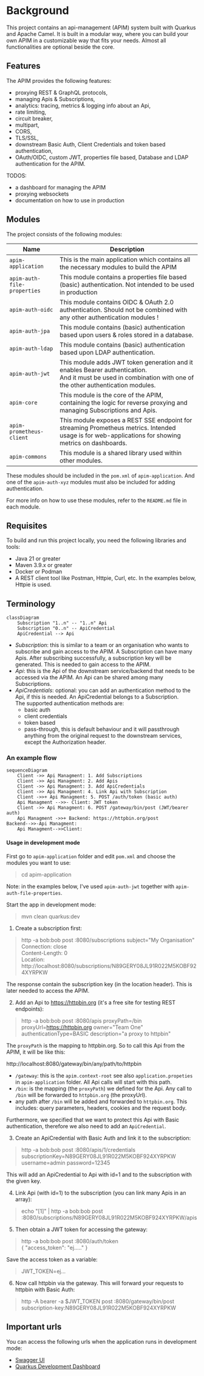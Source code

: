 # Background

This project contains an api-management (APIM) system built with Quarkus and Apache Camel. It is built in a modular way,
where you can build your own APIM in a customizable way that fits your needs. Almost all functionalities are optional beside
the core.

## Features

The APIM provides the following features:

- proxying REST & GraphQL protocols,
- managing Apis & Subscriptions,
- analytics: tracing, metrics & logging info about an Api,
- rate limiting,
- circuit breaker,
- multipart,
- CORS,
- TLS/SSL,
- downstream Basic Auth, Client Credentials and token based authentication,
- OAuth/OIDC, custom JWT, properties file based, Database and LDAP authentication for the APIM.

TODOS:
 - a dashboard for managing the APIM
 - proxying websockets
 - documentation on how to use in production

## Modules

The project consists of the following modules:

| Name                        | Description                                                                                                                                                       | 
|-----------------------------|-------------------------------------------------------------------------------------------------------------------------------------------------------------------|
| `apim-application`          | This is the main application which contains all the necessary modules to build the APIM                                                                           |
| `apim-auth-file-properties` | This module contains a properties file based (basic) authentication. Not intended to be used in production                                                        |
| `apim-auth-oidc`            | This module contains OIDC & OAuth 2.0 authentication. Should not be combined with any other authentication modules !                                              | 
| `apim-auth-jpa`             | This module contains (basic) authentication based upon users & roles stored in a database.                                                                        | 
| `apim-auth-ldap`            | This module contains (basic) authentication based upon LDAP authentication.                                                                                       |
| `apim-auth-jwt`             | This module adds JWT token generation and it enables Bearer authentication. <br/>And it must be used in combination with one of the other authentication modules. |
| `apim-core`                 | This module is the core of the APIM, containing the logic for reverse proxying and managing Subscriptions and Apis.                                               |
| `apim-prometheus-client`    | This module exposes a REST SSE endpoint for streaming Prometheus metrics. Intended usage is for web-applications for showing metrics on dashboards.               |
| `apim-commons`              | This module is a shared library used within other modules.                                                                                                        |

These modules should be included in the `pom.xml` of `apim-application`. And one of the `apim-auth-xyz` modules must also be included for adding authentication.

For more info on how to use these modules, refer to the `README.md` file in each module.

## Requisites

To build and run this project locally, you need the following libraries and tools:

- Java 21 or greater
- Maven 3.9.x or greater
- Docker or Podman
- A REST client tool like Postman, Httpie, Curl, etc. In the examples below, Httpie is used. 


## Terminology

```mermaid
classDiagram
    Subscription "1..n" -- "1..n" Api
    Subscription "0..n" -- ApiCredential
    ApiCredential --> Api
```

- _Subscription_: this is similar to a team or an organisation who wants to subscribe and gain access to the APIM. 
  A Subscription can have many Apis. After subscribing successfully, a subscription key will be generated. This is needed to gain access to the APIM.
- _Api_: this is the Api of the downstream service/backend that needs to be accessed via the APIM. An Api can be shared
  among many Subscriptions.
- _ApiCredentials_: optional: you can add an authentication method to the Api, if this is needed. An ApiCredential
  belongs to a Subscription.    
  The supported authentication methods are:
    - basic auth
    - client credentials
    - token based
    - pass-through, this is default behaviour and it will passthrough anything from the original request to the
      downstream services, except the Authorization header.

### An example flow

```mermaid
sequenceDiagram
    Client ->> Api Managment: 1. Add Subscriptions
    Client ->> Api Managment: 2. Add Apis
    Client ->> Api Managment: 3. Add ApiCredentials
    Client ->> Api Managment: 4. Link Api with Subscription
    Client ->>+ Api Managment: 5. POST /auth/token (basic auth)
    Api Managment -->>- Client: JWT token
    Client ->> Api Managment: 6. POST /gateway/bin/post (JWT/bearer auth)
    Api Managment ->>+ Backend: https://httpbin.org/post
Backend-->>-Api Managment: 
    Api Managment-->>Client: 
```

#### Usage in development mode

First go to `apim-application` folder and edit `pom.xml` and choose the modules you want to use:
> cd apim-application

Note: in the examples below, I've used `apim-auth-jwt` together with `apim-auth-file-properties`.

Start the app in development mode:
> mvn clean quarkus:dev

1. Create a subscription first:
> http -a bob:bob post :8080/subscriptions subject="My Organisation"  
> Connection: close  
> Content-Length: 0  
> Location: http://localhost:8080/subscriptions/N89GERY08JL91R022M5KOBF924XYRPKW

The response contain the subscription key (in the location header). This is later needed to access the APIM.

2. Add an Api to https://httpbin.org (it's a free site for testing REST endpoints):
> http -a bob:bob post :8080/apis proxyPath=/bin proxyUrl=https://httpbin.org owner="Team One" authenticationType=BASIC
> description="a proxy to httpbin"
 
The `proxyPath` is the mapping to httpbin.org. So to call this Api from the APIM, it will be like this:

http://localhost:8080/gateway/bin/any/path/to/httpbin

- `/gateway`: this is the `apim.context-root` see also `application.propeties` in `apim-application` folder. All Api calls will start with this path.
- `/bin`: is the mapping (the `proxyPath`) we defined for the Api. Any call to `/bin` will be forwarded to `httpbin.org` (the proxyUrl).
- any path after `/bin` will be added and forwarded to `httpbin.org`. This includes: query parameters, headers, cookies and the request body.

Furthermore, we specified that we want to protect this Api with Basic authentication, therefore we also need to add an `ApiCredential`.

3. Create an ApiCredential with Basic Auth and link it to the subscription:
> http -a bob:bob post :8080/apis/1/credentials subscriptionKey=N89GERY08JL91R022M5KOBF924XYRPKW username=admin password=12345

This will add an ApiCredential to Api with id=1 and to the subscription with the given key.

4. Link Api (with id=1) to the subscription (you can link many Apis in an array):
> echo "[1]" | http -a bob:bob post :8080/subscriptions/N89GERY08JL91R022M5KOBF924XYRPKW/apis

5. Then obtain a JWT token for accessing the gateway:
> http -a bob:bob post :8080/auth/token  
> { "access_token": "ej....." }

Save the access token as a variable:
> JWT_TOKEN=ej...

6. Now call httpbin via the gateway. This will forward your requests to httpbin with Basic Auth:
> http -A bearer -a $JWT_TOKEN post :8080/gateway/bin/post subscription-key:N89GERY08JL91R022M5KOBF924XYRPKW

## Important urls

You can access the following urls when the application runs in development mode:

- [Swagger UI](http://localhost:8080/q/swagger-ui)
- [Quarkus Development Dashboard](http://localhost:8080/q/dev-ui)